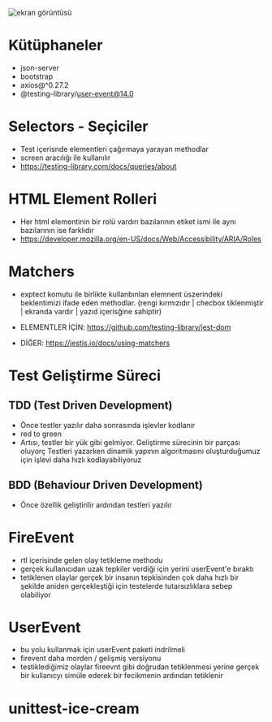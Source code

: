 
![ekran görüntüsü](https://github.com/user-attachments/assets/2b3d183d-b11f-4e56-abd6-2727c7b5dde0)
# Kütüphaneler

- json-server
- bootstrap
- axios@^0.27.2
- @testing-library/user-event@14.0

# Selectors - Seçiciler

- Test içerisnde elementleri çağırmaya yarayan methodlar
- screen aracılığı ile kullanılır
- https://testing-library.com/docs/queries/about

# HTML Element Rolleri

- Her html elementinin bir rolü vardırı bazılarının etiket ismi ile aynı bazılarının ise farklıdır
- https://developer.mozilla.org/en-US/docs/Web/Accessibility/ARIA/Roles

# Matchers

- exptect komutu ile birlikte kullanbınlan elemnent üszerindeki beklentimizi ifade eden methodlar. (rengi kırmızıdır | checbox tiklenmiştir | ekranda vardır | yazıd içerisğine sahiptir)

- ELEMENTLER İÇİN: https://github.com/testing-library/jest-dom
- DİĞER: https://jestjs.io/docs/using-matchers

# Test Geliştirme Süreci

## TDD (Test Driven Development)

- Önce testler yazılır daha sonrasında işlevler kodlanır
- red to green
- Artısı, testler bir yük gibi gelmiyor. Geliştirme sürecinin bir parçası oluyorç Testleri yazarken dinamik yapının algoritmasını oluşturduğumuz için işlevi daha hızlı kodlayabiliyoruz

## BDD (Behaviour Driven Development)

- Önce özellik geliştirilir ardından testleri yazılır

# FireEvent

- rtl içerisinde gelen olay tetikleme methodu
- gerçek kullanıcıdan uzak tepkiler verdiği için yerini userEvent'e bıraktı
- tetiklenen olaylar gerçek bir insanın tepkisinden çok daha hızlı bir şekilde aniden gerçekleştiği için testelerde tutarsızlıklara sebep olabiliyor

# UserEvent

- bu yolu kullanmak için userEvent paketi indrilmeli
- firevent daha morden / gelişmiş versiyonu
- testiklediğimiz olaylar fireevnt gibi doğrudan tetiklenmesi yerine gerçek bir kullanıcyı simüle ederek bir fecikmenin ardından tetiklenir
# unittest-ice-cream
